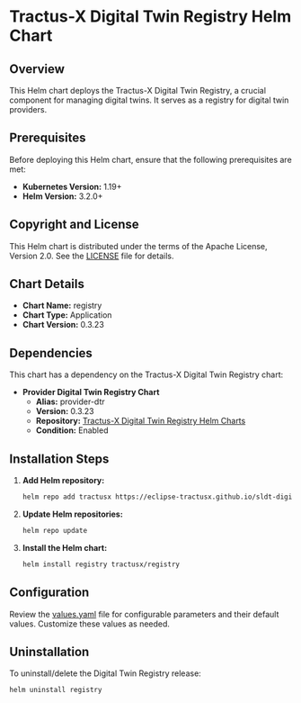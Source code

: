 # Tractus-X Digital Twin Registry Helm Chart

## Overview
This Helm chart deploys the Tractus-X Digital Twin Registry, a crucial component for managing digital twins. It serves as a registry for digital twin providers.

## Prerequisites
Before deploying this Helm chart, ensure that the following prerequisites are met:

- **Kubernetes Version:** 1.19+
- **Helm Version:** 3.2.0+

## Copyright and License
This Helm chart is distributed under the terms of the Apache License, Version 2.0. See the [LICENSE](./LICENSE) file for details.

## Chart Details
- **Chart Name:** registry
- **Chart Type:** Application
- **Chart Version:** 0.3.23

## Dependencies
This chart has a dependency on the Tractus-X Digital Twin Registry chart:

- **Provider Digital Twin Registry Chart**
   - **Alias:** provider-dtr
   - **Version:** 0.3.23
   - **Repository:** [Tractus-X Digital Twin Registry Helm Charts](https://eclipse-tractusx.github.io/sldt-digital-twin-registry)
   - **Condition:** Enabled

## Installation Steps
1. **Add Helm repository:**
    ```bash
    helm repo add tractusx https://eclipse-tractusx.github.io/sldt-digital-twin-registry
    ```

2. **Update Helm repositories:**
    ```bash
    helm repo update
    ```

3. **Install the Helm chart:**
    ```bash
    helm install registry tractusx/registry
    ```

## Configuration
Review the [values.yaml](./values.yaml) file for configurable parameters and their default values. Customize these values as needed.

## Uninstallation
To uninstall/delete the Digital Twin Registry release:

```bash
helm uninstall registry
